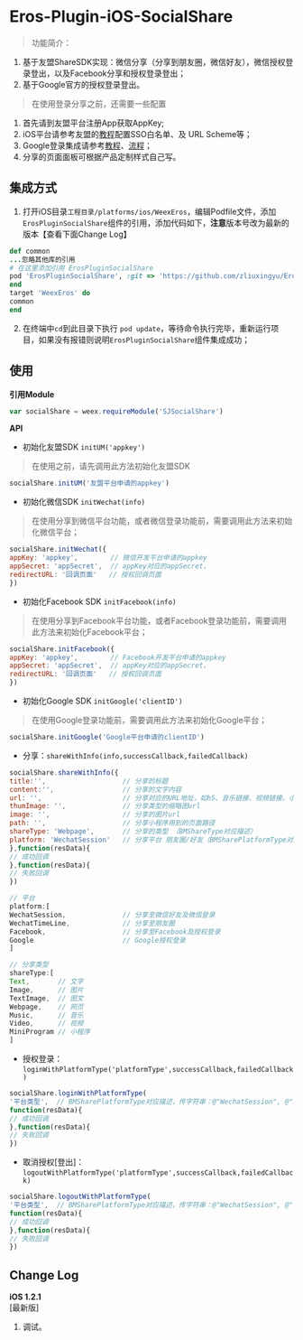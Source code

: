 # Eros-Plugin-iOS-SocialShare

> 功能简介：
1. 基于友盟ShareSDK实现：微信分享（分享到朋友圈，微信好友），微信授权登录登出，以及Facebook分享和授权登录登出；
2. 基于Google官方的授权登录登出。 

> 在使用登录分享之前，还需要一些配置 <br>
1. 首先请到友盟平台注册App获取AppKey; <br>
2. iOS平台请参考友盟的[教程](https://developer.umeng.com/docs/66632/detail/66825)配置SSO白名单、及 URL Scheme等；<br>
3. Google登录集成请参考[教程](https://developers.google.com/identity/sign-in/ios/start-integrating)、[流程](https://www.jianshu.com/p/3251468ba0a1)；<br>
4. 分享的页面面板可根据产品定制样式自己写。


## 集成方式

1. 打开iOS目录`工程目录/platforms/ios/WeexEros`，编辑Podfile文件，添加`ErosPluginSocialShare`组件的引用，添加代码如下，**注意**版本号改为最新的版本【查看下面Change Log】

```ruby
def common
...忽略其他库的引用
# 在这里添加引用 ErosPluginSocialShare
pod 'ErosPluginSocialShare', :git => 'https://github.com/zliuxingyu/Eros-Plugin-iOS-SocialShare.git', :tag => '版本'
end
target 'WeexEros' do
common
end
```

2. 在终端中`cd`到此目录下执行 `pod update`，等待命令执行完毕，重新运行项目，如果没有报错则说明`ErosPluginSocialShare`组件集成成功；

## 使用

**引用Module**

```js
var socialShare = weex.requireModule('SJSocialShare')
```

**API**

* 初始化友盟SDK `initUM('appkey')` 

> 在使用之前，请先调用此方法初始化友盟SDK

```js
socialShare.initUM('友盟平台申请的appkey')
```

* 初始化微信SDK `initWechat(info)`

> 在使用分享到微信平台功能，或者微信登录功能前，需要调用此方法来初始化微信平台；

```js
socialShare.initWechat({
appKey: 'appkey',        // 微信开发平台申请的appkey
appSecret: 'appSecret',  // appKey对应的appSecret，
redirectURL: '回调页面'   // 授权回调页面
})
```

* 初始化Facebook SDK `initFacebook(info)`

> 在使用分享到Facebook平台功能，或者Facebook登录功能前，需要调用此方法来初始化Facebook平台；

```js
socialShare.initFacebook({
appKey: 'appkey',        // Facebook开发平台申请的appkey
appSecret: 'appSecret',  // appKey对应的appSecret，
redirectURL: '回调页面'   // 授权回调页面
})
```

* 初始化Google SDK `initGoogle('clientID')`

> 在使用Google登录功能前，需要调用此方法来初始化Google平台；

```js
socialShare.initGoogle('Google平台申请的clientID')
```


* 分享：`shareWithInfo(info,successCallback,failedCallback)`

```js
socialShare.shareWithInfo({
title:'',                   // 分享的标题
content:'',                 // 分享的文字内容
url: '',                    // 分享对应的URL地址，如h5、音乐链接、视频链接、小程序的链接
thumImage: '',              // 分享类型的缩略图url
image: '',                  // 分享的图片url
path: '',                   // 分享小程序用到的页面路径
shareType: 'Webpage',       // 分享的类型 （BMShareType对应描述）
platform: 'WechatSession'   // 分享平台 朋友圈/好友（BMSharePlatformType对应描述，传字符串：@"WechatSession", @"Facebook", @"Google"）
},function(resData){     
// 成功回调
},function(resData){
// 失败回调
})

// 平台
platform:[
WechatSession,              // 分享至微信好友及微信登录
WechatTimeLine,             // 分享至朋友圈
Facebook,                   // 分享至Facebook及授权登录
Google                      // Google授权登录
]

// 分享类型
shareType:[
Text,       // 文字
Image,      // 图片
TextImage,  // 图文
Webpage,    // 网页
Music,      // 音乐
Video,      // 视频
MiniProgram // 小程序
]
```

* 授权登录：`loginWithPlatformType('platformType',successCallback,failedCallback)`

```js
socialShare.loginWithPlatformType(
'平台类型',  // BMSharePlatformType对应描述，传字符串：@"WechatSession", @"Facebook", @"Google"
function(resData){     
// 成功回调
},function(resData){
// 失败回调
})
```

* 取消授权[登出]：`logoutWithPlatformType('platformType',successCallback,failedCallback)`

```js
socialShare.logoutWithPlatformType(
'平台类型',  // BMSharePlatformType对应描述，传字符串：@"WechatSession", @"Facebook", @"Google"
function(resData){     
// 成功回调
},function(resData){
// 失败回调
})
```

## Change Log
**iOS 1.2.1** <br>
[最新版]
1. 调试。


